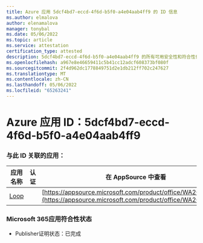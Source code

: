 ```yaml
---
title: Azure 应用 5dcf4bd7-eccd-4f6d-b5f0-a4e04aab4ff9 的 ID 信息
ms.author: elmalova
author: elenamalova
manager: tonybal
ms.date: 05/06/2022
ms.topic: article
ms.service: attestation
certification_type: attested
description: 5dcf4bd7-eccd-4f6d-b5f0-a4e04aab4ff9 的所有可用安全性和符合性信息。
ms.openlocfilehash: a967e8e46659411c5b41cc12adcf608373bf080f
ms.sourcegitcommit: 2f4d962dc1778849751d2e1db212ff702c247627
ms.translationtype: MT
ms.contentlocale: zh-CN
ms.lasthandoff: 05/06/2022
ms.locfileid: "65263241"
---
```

# <a name="azure-app-id-5dcf4bd7-eccd-4f6d-b5f0-a4e04aab4ff9"></a>Azure 应用 ID：5dcf4bd7-eccd-4f6d-b5f0-a4e04aab4ff9


### <a name="apps-associated-with-this-id"></a>与此 ID 关联的应用：
| **应用名称** | **认证** | **在 AppSource 中查看** |
|--------------|---------------|-----------------------|
| [Loop](../forward/WA200003480.md) |  | [https://appsource.microsoft.com/product/office/WA200003480](https://appsource.microsoft.com/product/office/WA200003480) |

### <a name="microsoft-365-app-compliance-status"></a>Microsoft 365应用符合性状态
- Publisher证明状态：已完成
